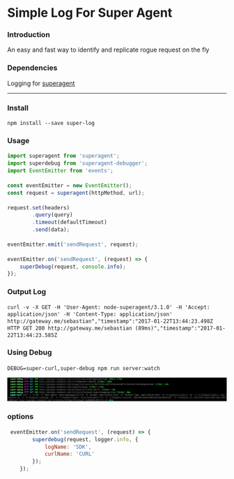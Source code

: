 # Simple Log For Super Agent 

### Introduction
An easy and fast way to identify and replicate rogue request on the fly 

### Dependencies
Logging for [superagent](https://github.com/visionmedia/superagent)

-----------
### Install

```cli
npm install --save super-log

```

### Usage

```js
import superagent from 'superagent';
import superdebug from 'superagent-debugger';
import EventEmitter from 'events';

const eventEmitter = new EventEmitter();
const request = superagent(httpMethod, url);

request.set(headers)
        .query(query)
        .timeout(defaultTimeout)
        .send(data);

eventEmitter.emit('sendRequest', request);

eventEmitter.on('sendRequest', (request) => {
    superDebug(request, console.info);
});

```

### Output Log
```log
curl -v -X GET -H 'User-Agent: node-superagent/3.1.0' -H 'Accept: application/json' -H 'Content-Type: application/json' http://gateway.me/sebastian","timestamp":"2017-01-22T13:44:23.498Z
HTTP GET 200 http://gateway.me/sebastian (89ms)","timestamp":"2017-01-22T13:44:23.585Z
```

### Using Debug
 `DEBUG=super-curl,super-debug npm run server:watch`
 
![screeshot1](/sample-log.jpg)

### options

```js
 eventEmitter.on('sendRequest', (request) => {
        superdebug(request, logger.info, {
            logName: 'SDK',
            curlName: 'CURL'
        });
    });
```